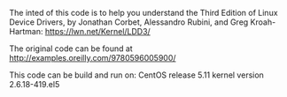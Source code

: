 
The inted of this code is to help you understand the Third Edition of Linux Device Drivers, by Jonathan Corbet, Alessandro Rubini, and Greg Kroah-Hartman: https://lwn.net/Kernel/LDD3/

The original code can be found at http://examples.oreilly.com/9780596005900/

This code can be build and run on: CentOS release 5.11 kernel version 2.6.18-419.el5

